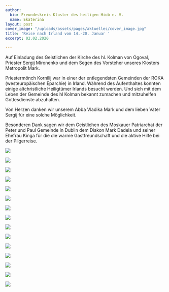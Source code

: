 ```yaml
---
author:
  bio: Freundeskreis Kloster des heiligen Hiob e. V.
  name: Ekaterina
layout: post
cover_image: "/uploads/assets/pages/aktuelles/cover_image.jpg"
title: 'Reise nach Irland vom 14.-20. Januar '
excerpt: 02.02.2020

---
```

Auf Einladung des Geistlichen der Kirche des hl. Kolman von Ogoval, Priester Sergij Mironenko und dem Segen des Vorsteher unseres Klosters Metropolit Mark.

Priestermönch Kornilij war in einer der entlegendsten Gemeinden der ROKA (westeuropäischen Eparchie) in Irland. Während des Aufenthaltes konnten einige altchristliche Heiligtümer Irlands besucht werden. Und sich mit dem Leben der Gemeinde des hl Kolman bekannt zumachen und mitzuhelfen Gottesdienste abzuhalten.

Von Herzen danken wir unserem Abba Vladika Mark und dem lieben Vater Sergij für eine solche Möglichkeit.

Besonderen Dank sagen wir dem Geistlichen des Moskauer Patriarchat der Peter und Paul Gemeinde in Dublin dem Diakon Mark Dadela und seiner Ehefrau Kinga für die die warme Gastfreundschaft und die aktive Hilfe bei der Pilgerreise.

![](https://res.cloudinary.com/hiobmon/image/upload/v1580650480/media/2020/WhatsApp_Image_2020-01-16_at_17.23.54_2_zslous.jpg)

![](https://res.cloudinary.com/hiobmon/image/upload/v1580650748/media/2020/U_mNuq4KQCydpjkgMy5Tog_thumb_1682_uzjrlg.jpg)

![](https://res.cloudinary.com/hiobmon/image/upload/v1580650770/media/2020/asbjP0F8Sn_5w46zj8A_thumb_1689_tzedml.jpg)

![](https://res.cloudinary.com/hiobmon/image/upload/v1580650786/media/2020/VGMGNf72REacNWx8L_8uMw_thumb_1688_ywdplg.jpg)

![](https://res.cloudinary.com/hiobmon/image/upload/v1580650537/media/2020/WhatsApp_Image_2020-01-16_at_17.23.58_b2akqr.jpg)

![](https://res.cloudinary.com/hiobmon/image/upload/v1580650552/media/2020/WhatsApp_Image_2020-02-01_at_22.53.10_peceay.jpg)

![](https://res.cloudinary.com/hiobmon/image/upload/v1580650632/media/2020/WhatsApp_Image_2020-02-01_at_22.53.15_1_cdo5eh.jpg)

![](https://res.cloudinary.com/hiobmon/image/upload/v1580650644/media/2020/WhatsApp_Image_2020-02-01_at_22.53.15_2_w5a4bz.jpg)

![](https://res.cloudinary.com/hiobmon/image/upload/v1580650654/media/2020/WhatsApp_Image_2020-02-01_at_22.53.17_1_z12o4m.jpg)

![](https://res.cloudinary.com/hiobmon/image/upload/v1580650665/media/2020/WhatsApp_Image_2020-02-01_at_22.53.17_m8uy6n.jpg)

![](https://res.cloudinary.com/hiobmon/image/upload/v1580650817/media/2020/QQo2LzPxRWOLg9R7fKHdDQ_thumb_1685_drmuhp.jpg)

![](https://res.cloudinary.com/hiobmon/image/upload/v1580651411/media/2020/WhatsApp_Image_2020-02-01_at_22.54.20_yml5sn.jpg)

![](https://res.cloudinary.com/hiobmon/image/upload/v1580651396/media/2020/WhatsApp_Image_2020-02-01_at_22.54.22_1_usflb5.jpg)

![](https://res.cloudinary.com/hiobmon/image/upload/v1580651459/media/2020/WhatsApp_Image_2020-02-01_at_22.54.23_p51yqi.jpg)

![](https://res.cloudinary.com/hiobmon/image/upload/v1580651439/media/2020/WhatsApp_Image_2020-02-01_at_22.54.23_2_xjut7v.jpg)